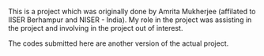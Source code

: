 This is a project which was originally done by Amrita Mukherjee (affilated to IISER Berhampur and NISER - India).
My role in the project was assisting in the project and involving in the project out of interest.

The codes submitted here are another version of the actual project.
